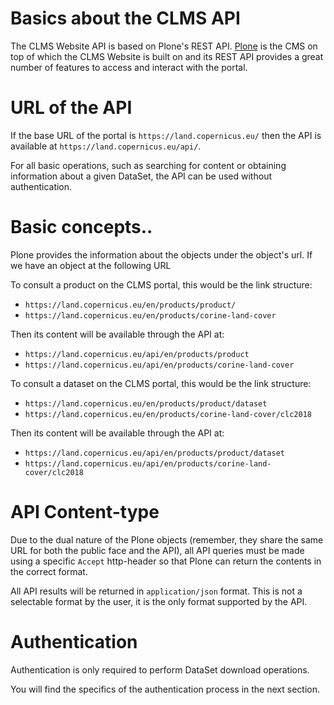 ﻿# Basics about the CLMS API

The CLMS Website API is based on Plone's REST API. [Plone](https://plone.org) is the CMS on top of which the CLMS Website is built on and its REST API provides a great number of features to access and interact with the portal.

# URL of the API

If the base URL of the portal is `https://land.copernicus.eu/` then the API is available at `https://land.copernicus.eu/api/`.

For all basic operations, such as searching for content or obtaining information about a given DataSet, the API can be used without authentication.

# Basic concepts..

Plone provides the information about the objects under the object's url. If we have an object at the following URL

To consult a product on the CLMS portal, this would be the link structure:
+ `https://land.copernicus.eu/en/products/product/`
+ `https://land.copernicus.eu/en/products/corine-land-cover`

Then its content will be available through the API at:
+ `https://land.copernicus.eu/api/en/products/product` 
+ `https://land.copernicus.eu/api/en/products/corine-land-cover`

To consult a dataset on the CLMS portal, this would be the link structure:
+ `https://land.copernicus.eu/en/products/product/dataset`
+ `https://land.copernicus.eu/en/products/corine-land-cover/clc2018`

Then its content will be available through the API at:

+ `https://land.copernicus.eu/api/en/products/product/dataset` 
+ `https://land.copernicus.eu/api/en/products/corine-land-cover/clc2018`

# API Content-type

Due to the dual nature of the Plone objects (remember, they share the same URL for both the public face and the API), all API queries must be made using a specific `Accept` http-header so that Plone can return the contents in the correct format.

All API results will be returned in `application/json` format. This is not a selectable format by the user, it is the only format supported by the API.

# Authentication

Authentication is only required to perform DataSet download operations.

You will find the specifics of the authentication process in the next section.
